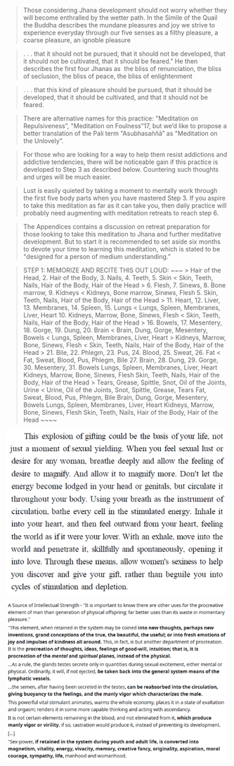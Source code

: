 > Those considering Jhana development should not worry whether they will become enthralled by the wetter path. In the Simile of the Quail the Buddha describes the mundane pleasures and joy we strive to experience everyday through our five senses as a filthy pleasure, a coarse pleasure, an ignoble pleasure  

>. . . that it should not be pursued, that it should not be developed, that it should not be cultivated, that it should be feared.” He then describes the first four Jhanas as  the bliss of renunciation, the bliss of seclusion, the bliss of peace, the bliss of enlightenment  

> . . . that this kind of pleasure should be pursued, that it should be developed, that it should be cultivated, and that it should not be feared. 

> There are alternative names for this practice: "Meditation on Repulsiveness”, "Meditation on Foulness”17, but we’d like to propose a better translation of the Pali term "Asubhasaññā” as "Meditation on the Unlovely”.  

> For those who are looking for a way to help them resist addictions and addictive tendencies, there will be noticeable gain if this practice is developed to Step 3 as described below. Countering such thoughts and urges will be much easier. 

>Lust is easily quieted by taking a moment to mentally work through the first five body parts when you have mastered Step 3. If you aspire to take this meditation as far as it can take you, then daily practice will probably need augmenting with meditation retreats to reach step 6. 

>The Appendices contains a discussion on retreat preparation for those looking to take this meditation to Jhana and further meditative development. But to start it is recommended to set aside six months to devote your time to learning this meditation, which is stated to be "designed for a person of medium understanding.” 

> STEP 1: MEMORIZE AND RECITE THIS OUT LOUD: ~~~ > Hair of the Head, 2. Hair of the Body, 3. Nails, 4. Teeth, 5. Skin < Skin, Teeth, Nails, Hair of the Body, Hair of the Head > 6. Flesh, 7. Sinews, 8. Bone marrow, 9. Kidneys < Kidneys, Bone marrow, Sinews, Flesh 5. Skin, Teeth, Nails, Hair of the Body, Hair of the Head > 11. Heart, 12. Liver, 13. Membranes, 14. Spleen, 15. Lungs < Lungs, Spleen, Membranes, Liver, Heart 10. Kidneys, Marrow, Bone, Sinews, Flesh < Skin, Teeth, Nails, Hair of the Body, Hair of the Head > 16. Bowels, 17. Mesentery, 18. Gorge, 19. Dung, 20. Brain < Brain, Dung, Gorge, Mesentery, Bowels < Lungs, Spleen, Membranes, Liver, Heart > Kidneys, Marrow, Bone, Sinews, Flesh < Skin, Teeth, Nails, Hair of the Body, Hair of the Head > 21. Bile, 22. Phlegm, 23. Pus, 24. Blood, 25. Sweat, 26. Fat < Fat, Sweat, Blood, Pus, Phlegm, Bile 27. Brain, 28. Dung, 29. Gorge, 30. Mesentery, 31. Bowels Lungs, Spleen, Membranes, Liver, Heart Kidneys, Marrow, Bone, Sinews, Flesh Skin, Teeth, Nails, Hair of the Body, Hair of the Head > Tears, Grease, Spittle, Snot, Oil of the Joints, Urine < Urine, Oil of the Joints, Snot, Spittle, Grease, Tears Fat, Sweat, Blood, Pus, Phlegm, Bile Brain, Dung, Gorge, Mesentery, Bowels Lungs, Spleen, Membranes, Liver, Heart Kidneys, Marrow, Bone, Sinews, Flesh Skin, Teeth, Nails, Hair of the Body, Hair of the Head ~~~~

![](../../../../attachments/2023-03-11-17-06-52-lust.png)

![](../../../../attachments/2023-03-11-17-07-52.png)
